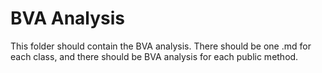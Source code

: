 # BVA Analysis
This folder should contain the BVA analysis. There should be one .md for each class, and there should be BVA analysis for each public method.

